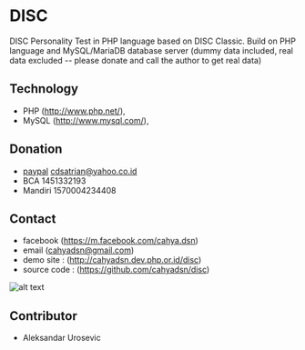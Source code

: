 # DISC
DISC Personality Test in PHP language based on DISC Classic. Build on PHP language and MySQL/MariaDB database server (dummy data included, real data excluded -- please donate and call the author to get real data) 

## Technology
+ PHP (http://www.php.net/), 
+ MySQL (http://www.mysql.com/), 

## Donation
+ [paypal](https://www.paypal.com/cgi-bin/webscr?cmd=_s-xclick&hosted_button_id=K6YRM43CZ44UQ) cdsatrian@yahoo.co.id
+ BCA 1451332193
+ Mandiri 1570004234408

## Contact
+ facebook (https://m.facebook.com/cahya.dsn)
+ email (cahyadsn@gmail.com)
+ demo site    : (http://cahyadsn.dev.php.or.id/disc)
+ source code  : (https://github.com/cahyadsn/disc)

![alt text](http://cahyadsn.dev.php.or.id/disc/qr_code.jpg "DISC Personality Test")
## Contributor
+ Aleksandar Urosevic
